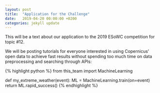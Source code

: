 ```yaml
---
layout: post
title:  "Application for the Challenge"
date:   2019-04-20 00:00:00 +0200
categories: jekyll update
---
```

This will be a text about our application to the 2019 ESoWC competition for topic #12.

We will be posting tutorials for everyone interested in using Copernicus' open data to achieve fast results without spending too much time on data preprocessing and searching through APIs:

{% highlight python %}
from this_team import MachineLearning

def my_extreme_weather(event):
    ML = MachineLearning.train(on=event)
  return ML.rapid_success()
{% endhighlight %}
